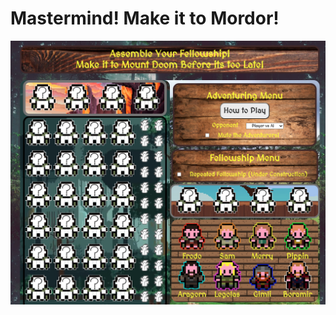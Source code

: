 # Mastermind! Make it to Mordor! 

![alt text](https://github.com/CamJom/SEI-Project-1-Mastermind/blob/main/assets/project1-img1.png?raw=true)